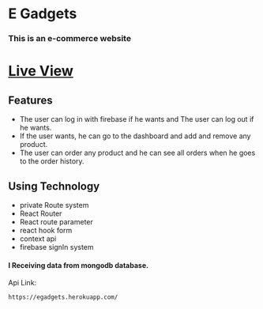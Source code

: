 # E Gadgets
### This is an e-commerce website
# [Live View](https://egadgets-fip.web.app/)
## Features
- The user can log in with firebase if he wants and The user can log out if he wants.
- If the user wants, he can go to the dashboard and add and remove any product.
- The user can order any product and he can see all orders when he goes to the order history.

## Using Technology
- private Route system
- React Router
- React route parameter
- react hook form
- context api
- firebase signIn system

#### I Receiving data from mongodb database.

Api Link:
```sh
https://egadgets.herokuapp.com/
```
